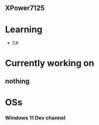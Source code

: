 XPower7125
----------

# Learning
- C#

# Currently working on
nothing
---------
# OSs
### Windows 11 Dev channel
